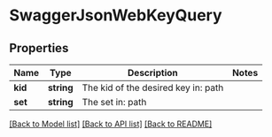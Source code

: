 # SwaggerJsonWebKeyQuery

## Properties
Name | Type | Description | Notes
------------ | ------------- | ------------- | -------------
**kid** | **string** | The kid of the desired key in: path | 
**set** | **string** | The set in: path | 

[[Back to Model list]](../README.md#documentation-for-models) [[Back to API list]](../README.md#documentation-for-api-endpoints) [[Back to README]](../README.md)


